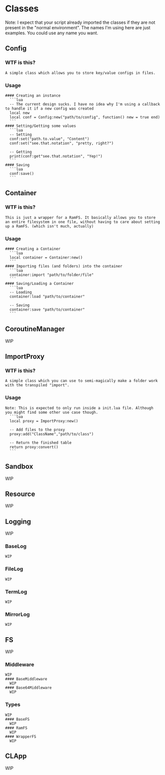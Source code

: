 # Classes
Note: I expect that your script already imported the classes if they are not present in the "normal environment". The names I'm using here are just examples. You could use any name you want.
## Config
  ### WTF is this?
    A simple class which allows you to store key/value configs in files.
  ### Usage
    #### Creating an instance
      ```lua
      -- The current design sucks. I have no idea why I'm using a callback to handle it if a new config was created
      local new
      local conf = Config:new("path/to/config", function() new = true end)
      ```
    #### Setting/Getting some values
      ```lua
      -- Setting
      conf:set("path.to.value", "Content")
      conf:set("see.that.notation", "pretty, right?")

      -- Getting
      print(conf:get"see.that.notation", "Yep!")
      ```
    #### Saving
      ```lua
      conf:save()
      ```

## Container
  ### WTF is this?
    This is just a wrapper for a RamFS. It basically allows you to store an entire filesystem in one file, without having to care about setting up a RamFS. (which isn't much, actually)
  ### Usage
    #### Creating a Container
      ```lua
      local container = Container:new()
      ```
    #### Importing files (and folders) into the container
      ```lua
      container:import "path/to/folder/file"
      ```
    #### Saving/Loading a Container
      ```lua
      -- Loading
      container:load "path/to/container"

      -- Saving
      container:save "path/to/container"
      ```
## CoroutineManager
  WIP

## ImportProxy
  ### WTF is this?
    A simple class which you can use to semi-magically make a folder work with the transpiled "import".
  ### Usage
    Note: This is expected to only run inside a init.lua file. Although you might find some other use case though.
      ```lua
      local proxy = ImportProxy:new()

      -- Add files to the proxy
      proxy:add("ClassName","path/to/class")

      -- Return the finished table
      return proxy:convert()
      ```

## Sandbox
  WIP

## Resource
  WIP

## Logging
  WIP

  ### BaseLog
    WIP

  ### FileLog
    WIP
  ### TermLog
    WIP
  ### MirrorLog
    WIP

## FS
  WIP
  ### Middleware
    WIP
    #### BaseMiddleware
      WIP
    #### Base64Middleware
      WIP
  ### Types
    WIP
    #### BaseFS
      WIP
    #### RamFS
      WIP
    #### WrapperFS
      WIP

## CLApp
  WIP
